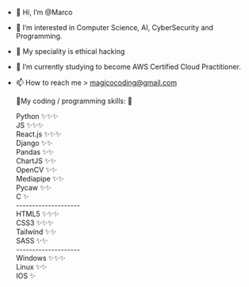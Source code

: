 - 👋 Hi, I’m @Marco
- 👀 I’m interested in Computer Science, AI, CyberSecurity and Programming.
- 👀 My speciality is ethical hacking
- 🌱 I’m currently studying to become AWS Certified Cloud Practitioner.
- 📫 How to reach me > magicocoding@gmail.com 

  🌱My coding / programming skills: 🌱
  
  Python      ✨✨✨<br>
  JS          ✨✨✨<br>
  React.js    ✨✨✨<br>
  Django      ✨✨<br>
  Pandas      ✨✨<br>
  ChartJS     ✨✨<br>
  OpenCV      ✨✨<br>
  Mediapipe   ✨✨<br>
  Pycaw       ✨✨<br>
  C           ✨<br>
  --------------------<br>
  HTML5     ✨✨✨<br>
  CSS3      ✨✨✨<br>
  Tailwind  ✨✨<br>
  SASS      ✨✨<br>
  --------------------<br>
  Windows ✨✨✨<br>
  Linux ✨✨<br>
  IOS ✨
  
<!---
Markomanis/Markomanis is a ✨ special ✨ repository because its `README.md` (this file) appears on your GitHub profile.
You can click the Preview link to take a look at your changes.
--->
